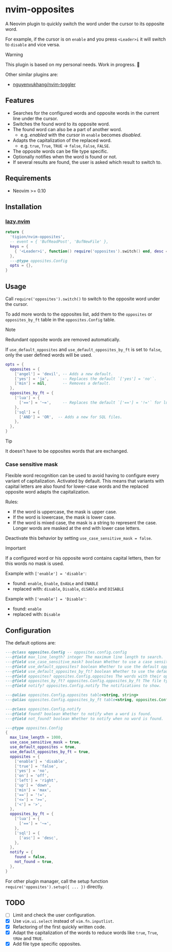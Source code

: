# nvim-opposites

A Neovim plugin to quickly switch the word under the cursor to its opposite word.

For example, if the cursor is on `enable` and you press `<Leader>i` it will
switch to `disable` and vice versa.

> [!WARNING]
> This plugin is based on my personal needs. Work in progress. 🚀

Other similar plugins are:

- [nguyenvukhang/nvim-toggler](https://github.com/nguyenvukhang/nvim-toggler)

## Features

- Searches for the configured words and opposite words in the current line
  under the cursor.
- Switches the found word to its opposite word.
- The found word can also be a part of another word.
  - e.g. _enabled_ with the cursor in `enable` becomes _disabled_.
- Adapts the capitalization of the replaced word.
  - e.g. `true`, `True`, `TRUE` -> `false`, `False`, `FALSE`.
- The opposite words can be file type specific.
- Optionally notifies when the word is found or not.
- If several results are found, the user is asked which result to switch to.

## Requirements

- Neovim >= 0.10

## Installation

### [lazy.nvim]

[lazy.nvim]: https://github.com/folke/lazy.nvim

```lua
return {
  'tigion/nvim-opposites',
  -- event = { 'BufReadPost', 'BufNewFile' },
  keys = {
    { '<Leader>i', function() require('opposites').switch() end, desc = 'Switch to opposite word' },
  },
  ---@type opposites.Config
  opts = {},
}
```

## Usage

Call `require('opposites').switch()` to switch to the opposite word under the
cursor.

To add more words to the opposites list, add them to the `opposites` or
`opposites_by_ft` table in the `opposites.Config` table.

> [!NOTE]
> Redundant opposite words are removed automatically.

If `use_default_opposites` and `use_default_opposites_by_ft` is set to `false`,
only the user defined words will be used.

```lua
opts = {
  opposites = {
    ['angel'] = 'devil', -- Adds a new default.
    ['yes'] = 'ja',      -- Replaces the default `['yes'] = 'no'`.
    ['min'] = nil,       -- Removes a default.
  },
  opposites_by_ft = {
    ['lua'] = {
      ['=='] = '~=',     -- Replaces the default `['=='] = '!='` for lua files.
    },
    ['sql'] = {
      ['AND'] = 'OR',  -- Adds a new for SQL files.
    },
  },
}
```

> [!TIP]
> It doesn't have to be opposites words that are exchanged.

### Case sensitive mask

Flexible word recognition can be used to avoid having to configure every
variant of capitalization. Activated by default.
This means that variants with capital letters are also found for lower-case
words and the replaced opposite word adapts the capitalization.

Rules:

- If the word is uppercase, the mask is upper case.
- If the word is lowercase, the mask is lower case.
- If the word is mixed case, the mask is a string to represent the case. Longer
  words are masked at the end with lower case letters.

Deactivate this behavior by setting `use_case_sensitive_mask = false`.

> [!IMPORTANT]
> If a configured word or his opposite word contains capital letters, then for
> this words no mask is used.

Example with `['enable'] = 'disable'`:

- found: `enable`, `Enable`, `EnAbLe` and `ENABLE`
- replaced with: `disable`, `Disable`, `diSAble` and `DISABLE`

Example with `['enable'] = 'Disable'`:

- found: `enable`
- replaced with: `Disable`

## Configuration

The default options are:

```lua
---@class opposites.Config -- opposites.config.config
---@field max_line_length? integer The maximum line length to search.
---@field use_case_sensitive_mask? boolean Whether to use a case sensitive mask.
---@field use_default_opposites? boolean Whether to use the default opposites.
---@field use_default_opposites_by_ft? boolean Whether to use the default opposites.
---@field opposites? opposites.Config.opposites The words with their opposite.
---@field opposites_by_ft? opposites.Config.opposites_by_ft The file type specific words with their opposite.
---@field notify? opposites.Config.notify The notifications to show.

---@alias opposites.Config.opposites table<string, string>
---@alias opposites.Config.opposites_by_ft table<string, opposites.Config.opposites>

---@class opposites.Config.notify
---@field found? boolean Whether to notify when a word is found.
---@field not_found? boolean Whether to notify when no word is found.

---@type opposites.Config
{
  max_line_length = 1000,
  use_case_sensitive_mask = true,
  use_default_opposites = true,
  use_default_opposites_by_ft = true,
  opposites = {
    ['enable'] = 'disable',
    ['true'] = 'false',
    ['yes'] = 'no',
    ['on'] = 'off',
    ['left'] = 'right',
    ['up'] = 'down',
    ['min'] = 'max',
    ['=='] = '!=',
    ['<='] = '>=',
    ['<'] = '>',
  },
  opposites_by_ft = {
    ['lua'] = {
      ['=='] = '~=',
    },
    ['sql'] = {
      ['asc'] = 'desc',
    },
  },
  notify = {
    found = false,
    not_found = true,
  },
}
```

For other plugin manager, call the setup function
`require('opposites').setup({ ... })` directly.

## TODO

- [ ] Limit and check the user configuration.
- [x] Use `vim.ui.select` instead of `vim.fn.inputlist`.
- [x] Refactoring of the first quickly written code.
- [x] Adapt the capitalization of the words to reduce words like `true`,
      `True`, `tRUe` and `TRUE`.
- [x] Add file type specific opposites.
